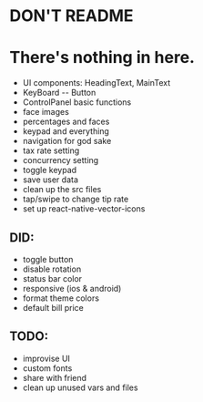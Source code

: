 # DON'T README
# There's nothing in here.


* UI components: HeadingText, MainText
* KeyBoard -- Button
* ControlPanel basic functions
* face images
* percentages and faces
* keypad and everything
* navigation for god sake
* tax rate setting
* concurrency setting
* toggle keypad
* save user data
* clean up the src files
* tap/swipe to change tip rate
* set up react-native-vector-icons


## DID:
* toggle button
* disable rotation
* status bar color
* responsive (ios & android)
* format theme colors
* default bill price


## TODO:
* improvise UI
* custom fonts
* share with friend
* clean up unused vars and files
